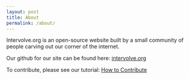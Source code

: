 ```yaml
---
layout: post
title: About
permalink: /about/
---
```


Intervolve.org is an open-source website built by a small community of people carving out our corner of the internet.

Our github for our site can be found here: [intervolve.org](https://github.com/intervolve-org/intervolve.org)

To contribute, please see our tutorial:  [How to Contribute](https://intervolve.org/how-to-contribute/)

